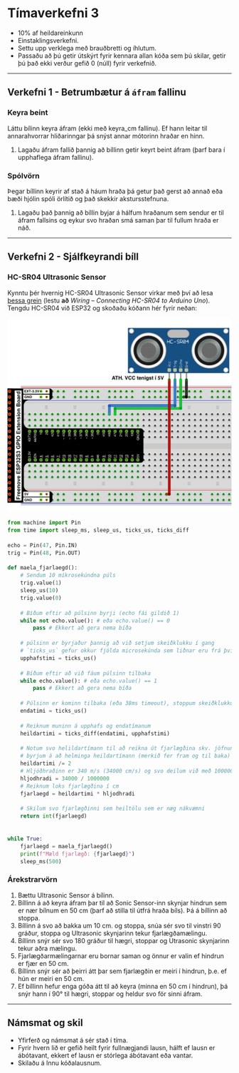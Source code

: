 # Tímaverkefni 3

- 10% af heildareinkunn
- Einstaklingsverkefni.
- Settu upp verklega með brauðbretti og íhlutum.
- Passaðu að þú getir útskýrt fyrir kennara allan kóða sem þú skilar, getir þú það ekki verður gefið 0 (núll) fyrir verkefnið.

---

## Verkefni 1 - Betrumbætur á `áfram` fallinu

### Keyra beint

Láttu bílinn keyra áfram (ekki með keyra_cm fallinu). Ef hann leitar til annarahvorrar hliðarinngar þá snýst annar mótorinn hraðar en hinn.

1. Lagaðu áfram fallið þannig að bíllinn getir keyrt beint áfram (þarf bara í upphaflega áfram fallinu).

### Spólvörn

Þegar bíllinn keyrir af stað á háum hraða þá getur það gerst að annað eða bæði hjólin spóli örlítið og það skekkir akstursstefnuna.

1. Lagaðu það þannig að bíllin byjar á hálfum hraðanum sem sendur er til áfram fallsins og eykur svo hraðan smá saman þar til fullum hraða er náð.

---

## Verkefni 2 - Sjálfkeyrandi bíll

### HC-SR04 Ultrasonic Sensor

Kynntu þér hvernig HC-SR04 Ultrasonic Sensor virkar með því að lesa [þessa grein](https://lastminuteengineers.com/arduino-sr04-ultrasonic-sensor-tutorial/) (lestu **að** *Wiring – Connecting HC-SR04 to Arduino Uno*).
Tengdu HC-SR04 við ESP32 og skoðaðu kóðann hér fyrir neðan:

![ultrasonic](https://raw.githubusercontent.com/VESM2VT/ESP32/main/myndir/ultrasonic.png)

```python
from machine import Pin
from time import sleep_ms, sleep_us, ticks_us, ticks_diff

echo = Pin(47, Pin.IN)
trig = Pin(48, Pin.OUT)

def maela_fjarlaegd():
    # Sendum 10 míkrosekúndna púls
    trig.value(1)
    sleep_us(10)
    trig.value(0)
    
    # Bíðum eftir að púlsinn byrji (echo fái gildið 1)
    while not echo.value(): # eða echo.value() == 0
        pass # Ekkert að gera nema bíða
    
    # púlsinn er byrjaður þannig að við setjum skeiðklukku í gang
    # `ticks_us` gefur okkur fjölda microsekúnda sem liðnar eru frá því kveikt var að ESP32. 
    upphafstimi = ticks_us()
    
    # Bíðum eftir að við fáum púlsinn tilbaka 
    while echo.value(): # eða echo.value() == 1
        pass # Ekkert að gera nema bíða
    
    # Púlsinn er kominn tilbaka (eða 38ms timeout), stoppum skeiðklukkuna
    endatimi = ticks_us()
    
    # Reiknum muninn á upphafs og endatímanum
    heildartimi = ticks_diff(endatimi, upphafstimi)
    
    # Notum svo helildartímann til að reikna út fjarlægðina skv. jöfnunni fjarlægð = hraði * tími
    # byrjum á að helminga heildartímann (merkið fer fram og til baka)
    heildartimi /= 2
    # Hljóðhraðinn er 340 m/s (34000 cm/s) og svo deilum við með 1000000 til að fá cm á míkrósekúndur.
    hljodhradi = 34000 / 1000000
    # Reiknum loks fjarlægðina í cm
    fjarlaegd = heildartimi * hljodhradi
    
    # Skilum svo fjarlægðinni sem heiltölu sem er næg nákvæmni
    return int(fjarlaegd)
    

while True:
    fjarlaegd = maela_fjarlaegd()
    print(f"Mæld fjarlægð: {fjarlaegd}")
    sleep_ms(500)
```

### Árekstrarvörn 

1. Bættu Ultrasonic Sensor á bílinn.
1. Bíllinn á að keyra áfram þar til að Sonic Sensor-inn skynjar hindrun sem er nær bílnum en 50 cm (þarf að stilla til útfrá hraða bíls). Þá á bíllinn að stoppa. 
1. Bíllinn á svo að bakka um 10 cm. og stoppa, snúa sér svo til vinstri 90 gráður, stoppa og Ultrasonic skynjarinn tekur fjarlægðamælingu.
1. Bíllinn snýr sér svo 180 gráður til hægri, stoppar og Utrasonic skynjarinn tekur aðra mælingu. 
1. Fjarlægðarmælingarnar eru bornar saman og önnur er valin ef hindrun er fjær en 50 cm.
1. Bíllinn snýr sér að þeirri átt þar sem fjarlægðin er meiri í hindrun, þ.e. ef hún er meiri en 50 cm.
1. Ef bíllinn hefur enga góða átt til að keyra (minna en 50 cm í hindrun), þá snýr hann í 90° til hægri, stoppar og heldur svo för sinni áfram.

---

## Námsmat og skil

- Yfirferð og námsmat á sér stað í tíma. 
- Fyrir hvern lið er gefið heilt fyrir fullnægjandi lausn, hálft ef lausn er ábótavant, ekkert ef lausn er stórlega ábótavant eða vantar.
- Skilaðu á Innu kóðalausnum.

